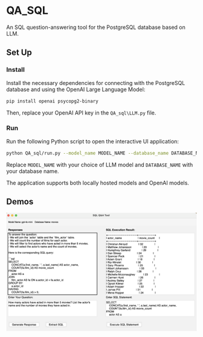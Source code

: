 # QA_SQL
An SQL question-answering tool for the PostgreSQL database based on LLM. 

## Set Up

### Install

Install the necessary dependencies for connecting with the PostgreSQL database and using the OpenAI Large Language Model:

```bash
pip install openai psycopg2-binary
```

Then, replace your OpenAI API key in the `QA_sql\LLM.py` file.

### Run

Run the following Python script to open the interactive UI application:

```bash
python QA_sql/run.py --model_name MODEL_NAME --database_name DATABASE_NAME
```

Replace `MODEL_NAME` with your choice of LLM model and `DATABASE_NAME` with your database name. 

The application supports both locally hosted models and OpenAI models.

## Demos

![Demos Examples](images/demos.png)